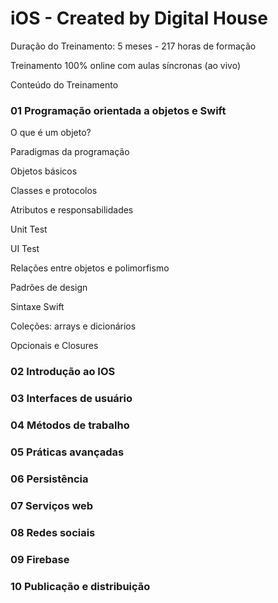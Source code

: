 # iOS - Created by Digital House

Duração do Treinamento: 5 meses - 217 horas de formação

Treinamento 100% online com aulas síncronas (ao vivo)

Conteúdo do Treinamento

### 01 Programação orientada a objetos e Swift

O que é um objeto?

Paradigmas da programação

Objetos básicos

Classes e protocolos

Atributos e responsabilidades

Unit Test

UI Test

Relações entre objetos e polimorfismo

Padrões de design

Sintaxe Swift

Coleções: arrays e dicionários

Opcionais e Closures

### 02 Introdução ao IOS

### 03 Interfaces de usuário

### 04 Métodos de trabalho

### 05 Práticas avançadas

### 06 Persistência

### 07 Serviços web

### 08 Redes sociais

### 09 Firebase

### 10 Publicação e distribuição
